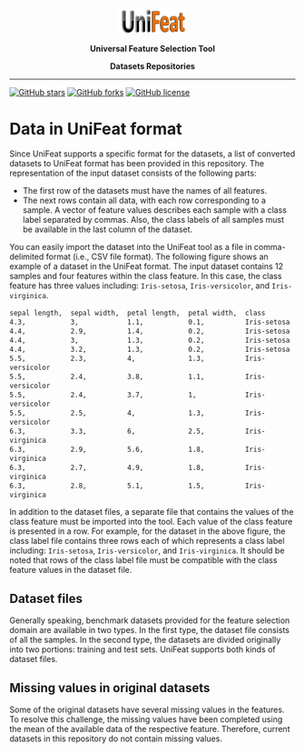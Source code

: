  <div align="center" width="100px"> 
     <a href="https://unifeat.github.io/"><img src="https://raw.githubusercontent.com/UniFeat/UniFeat.github.io/main/images/logo.png" alt="logo" width="25%" /></a>
     <p font-size="300px"><b>Universal Feature Selection Tool</b></p> 
     <p font-size="100px"><b>Datasets Repositories</b></p> 
 </div>
 
 ----
[![GitHub stars](https://img.shields.io/github/stars/UniFeat/data)](https://github.com/UniFeat/data/stargazers)
[![GitHub forks](https://img.shields.io/github/forks/UniFeat/data)](https://github.com/UniFeat/data/network)
[![GitHub license](https://img.shields.io/github/license/UniFeat/data)](https://github.com/UniFeat/data/blob/main/LICENSE)

# Data in UniFeat format

Since UniFeat supports a specific format for the datasets, a list of converted datasets to UniFeat format has been provided in this repository. The representation of the input dataset consists of the following parts:

- The first row of the datasets must have the names of all features. 
- The next rows contain all data, with each row corresponding to a sample. A vector of feature values describes each sample with a class label separated by commas. Also, the class labels of all samples must be available in the last column of the dataset.


You can easily import the dataset into the UniFeat tool as a file in comma-delimited format (i.e., CSV file format). The following figure shows an example of a dataset in the UniFeat format. The input dataset contains 12 samples and four features within the class feature. In this case, the class feature has three values including: `Iris-setosa`, `Iris-versicolor`, and `Iris-virginica`.

```
sepal length,  sepal width,  petal length,  petal width,  class
4.3,           3,            1.1,           0.1,          Iris-setosa
4.4,           2.9,          1.4,           0.2,          Iris-setosa
4.4,           3,            1.3,           0.2,          Iris-setosa
4.4,           3.2,          1.3,           0.2,          Iris-setosa
5.5,           2.3,          4,             1.3,          Iris-versicolor
5.5,           2.4,          3.8,           1.1,          Iris-versicolor
5.5,           2.4,          3.7,           1,            Iris-versicolor
5.5,           2.5,          4,             1.3,          Iris-versicolor
6.3,           3.3,          6,             2.5,          Iris-virginica
6.3,           2.9,          5.6,           1.8,          Iris-virginica
6.3,           2.7,          4.9,           1.8,          Iris-virginica
6.3,           2.8,          5.1,           1.5,          Iris-virginica
```

In addition to the dataset files, a separate file that contains the values of the class feature must be imported into the tool. Each value of the class feature is presented in a row. For example, for the dataset in the above figure, the class label file contains three rows each of which represents a class label including: `Iris-setosa`, `Iris-versicolor`, and `Iris-virginica`. It should be noted that rows of the class label file must be compatible with the class feature values in the dataset file.

## Dataset files
Generally speaking, benchmark datasets provided for the feature selection domain are available in two types. In the first type, the dataset file consists of all the samples. In the second type, the datasets are divided originally into two portions: training and test sets. UniFeat supports both kinds of dataset files.

## Missing values in original datasets
Some of the original datasets have several missing values in the features. To resolve this challenge, the missing values have been completed using the mean of the available data of the respective feature. Therefore, current datasets in this repository do not contain missing values.
